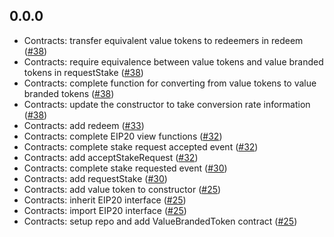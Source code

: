 ## 0.0.0

- Contracts: transfer equivalent value tokens to redeemers in redeem ([#38](https://github.com/OpenSTFoundation/openst-tokens/pull/38))
- Contracts: require equivalence between value tokens and value branded tokens in requestStake ([#38](https://github.com/OpenSTFoundation/openst-tokens/pull/38))
- Contracts: complete function for converting from value tokens to value branded tokens ([#38](https://github.com/OpenSTFoundation/openst-tokens/pull/38))
- Contracts: update the constructor to take conversion rate information ([#38](https://github.com/OpenSTFoundation/openst-tokens/pull/38))
- Contracts: add redeem ([#33](https://github.com/OpenSTFoundation/openst-tokens/pull/33))
- Contracts: complete EIP20 view functions ([#32](https://github.com/OpenSTFoundation/openst-tokens/pull/32))
- Contracts: complete stake request accepted event ([#32](https://github.com/OpenSTFoundation/openst-tokens/pull/32))
- Contracts: add acceptStakeRequest ([#32](https://github.com/OpenSTFoundation/openst-tokens/pull/32))
- Contracts: complete stake requested event ([#30](https://github.com/OpenSTFoundation/openst-tokens/pull/30))
- Contracts: add requestStake ([#30](https://github.com/OpenSTFoundation/openst-tokens/pull/30))
- Contracts: add value token to constructor ([#25](https://github.com/OpenSTFoundation/openst-tokens/pull/25))
- Contracts: inherit EIP20 interface ([#25](https://github.com/OpenSTFoundation/openst-tokens/pull/25))
- Contracts: import EIP20 interface ([#25](https://github.com/OpenSTFoundation/openst-tokens/pull/25))
- Contracts: setup repo and add ValueBrandedToken contract ([#25](https://github.com/OpenSTFoundation/openst-tokens/pull/25))